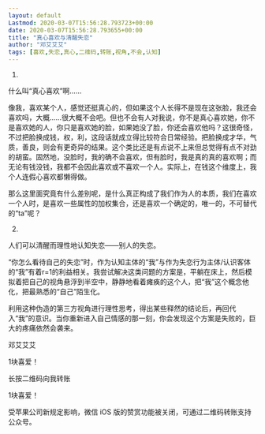 ```yaml
---
layout: default
Lastmod: 2020-03-07T15:56:28.793723+00:00
date: 2020-03-07T15:56:28.793655+00:00
title: "真心喜欢与清醒失恋"
author: "邓艾艾艾"
tags: [喜欢,失恋,真心,二维码,转账,视角,不会,认知]
---
```


1.

什么叫“真心喜欢”啊……  

像我，喜欢某个人，感觉还挺真心的，但如果这个人长得不是现在这张脸，我还会喜欢吗，大概……很大概不会吧。但也不会有人对我说，你不是真心喜欢她，你不是喜欢她的人，你只是喜欢她的脸，如果她没了脸，你还会喜欢他吗？这很奇怪，不过把脸换成钱，权，利，这段话就成立得比较符合日常经验。把脸换成才华，气质，善良，则会有更奇异的结果。这个类比还是有点说不上来但总觉得有点不对劲的胡蛮。固然地，没脸时，我的确不会喜欢，但有脸时，我是真的真的喜欢啊；而无论有钱没钱，我都不会因此喜欢或不喜欢一个人。实际上，在钱这个维度上，我个人连假心喜欢都懒得做。

那么这里面究竟有什么差别呢，是什么真正构成了我们作为人的本质，我们在喜欢一个人时，是喜欢一些属性的加权集合，还是喜欢一个确定的，唯一的，不可替代的“ta”呢？

  

2.  

人们可以清醒而理性地认知失恋——别人的失恋。  

“你怎么看待自己的失恋”时，作为认知主体的“我”与作为失恋行为主体/认识客体的“我”有着r=1的利益相关。我尝试解决这类问题的方案是，平躺在床上，然后模拟着把自己的视角悬浮到半空中，静静地看着瘫痪的这个人，把“我”这个概念他化，把最熟悉的“自己”陌生化。

利用这种伪造的第三方视角进行理性思考，得出某些释然的结论后，再回代入“我”的意识。当你重新进入自己情感的那一刻，你会发现这个方案是失败的，巨大的疼痛依然会袭来。

邓艾艾艾

1块喜爱！

长按二维码向我转账

1块喜爱！

受苹果公司新规定影响，微信 iOS 版的赞赏功能被关闭，可通过二维码转账支持公众号。

